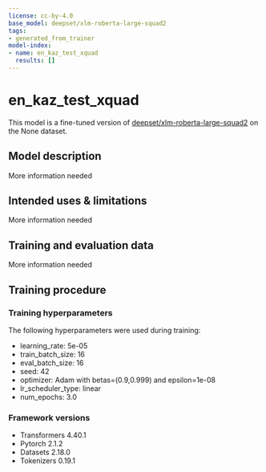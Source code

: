 ```yaml
---
license: cc-by-4.0
base_model: deepset/xlm-roberta-large-squad2
tags:
- generated_from_trainer
model-index:
- name: en_kaz_test_xquad
  results: []
---
```


<!-- This model card has been generated automatically according to the information the Trainer had access to. You
should probably proofread and complete it, then remove this comment. -->

# en_kaz_test_xquad

This model is a fine-tuned version of [deepset/xlm-roberta-large-squad2](https://huggingface.co/deepset/xlm-roberta-large-squad2) on the None dataset.

## Model description

More information needed

## Intended uses & limitations

More information needed

## Training and evaluation data

More information needed

## Training procedure

### Training hyperparameters

The following hyperparameters were used during training:
- learning_rate: 5e-05
- train_batch_size: 16
- eval_batch_size: 16
- seed: 42
- optimizer: Adam with betas=(0.9,0.999) and epsilon=1e-08
- lr_scheduler_type: linear
- num_epochs: 3.0

### Framework versions

- Transformers 4.40.1
- Pytorch 2.1.2
- Datasets 2.18.0
- Tokenizers 0.19.1
